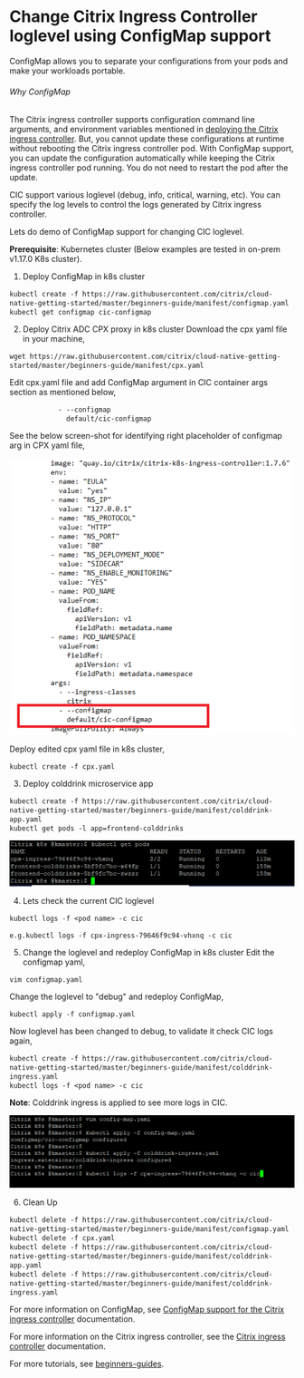 # Change Citrix Ingress Controller loglevel using ConfigMap support
ConfigMap allows you to separate your configurations from your pods and make your workloads portable.

###### Why ConfigMap
The Citrix ingress controller supports configuration command line arguments, and environment variables mentioned in [deploying the Citrix ingress controller](https://github.com/citrix/citrix-k8s-ingress-controller/blob/master/deployment/baremetal/README.md). But,
 you cannot update these configurations at runtime without rebooting the Citrix ingress controller pod. With ConfigMap support,
 you can update the configuration automatically while keeping the Citrix ingress controller pod running. You do not need to restart the pod after the update.

CIC support various loglevel (debug, info, critical, warning, etc). You can specify the log levels to control the logs generated by Citrix ingress controller.

Lets do demo of ConfigMap support for changing CIC loglevel.

**Prerequisite**: Kubernetes cluster (Below examples are tested in on-prem v1.17.0 K8s cluster).

1. Deploy ConfigMap in k8s cluster
```
kubectl create -f https://raw.githubusercontent.com/citrix/cloud-native-getting-started/master/beginners-guide/manifest/configmap.yaml
kubectl get configmap cic-configmap
```
2. Deploy Citrix ADC CPX proxy in k8s cluster
Download the cpx yaml file in your machine,
```
wget https://raw.githubusercontent.com/citrix/cloud-native-getting-started/master/beginners-guide/manifest/cpx.yaml
```
Edit cpx.yaml file and add ConfigMap argument in CIC container args section as mentioned below,
```
            - --configmap
              default/cic-configmap
```
See the below screen-shot for identifying right placeholder of configmap arg in CPX yaml file,

![cpx-configmap](images/cpx-configmap.PNG)

Deploy edited cpx yaml file in k8s cluster,
```
kubectl create -f cpx.yaml
```

3. Deploy colddrink microservice app

```
kubectl create -f https://raw.githubusercontent.com/citrix/cloud-native-getting-started/master/beginners-guide/manifest/colddrink-app.yaml
kubectl get pods -l app=frontend-colddrinks
```
![configmap-pod-status](images/configmap-pod-status.PNG)

4. Lets check the current CIC loglevel
```
kubectl logs -f <pod name> -c cic
```

```
e.g.kubectl logs -f cpx-ingress-79646f9c94-vhxnq -c cic
```

5. Change the loglevel and redeploy ConfigMap in k8s cluster
Edit the configmap yaml,
```
vim configmap.yaml
```
Change the loglevel to "debug" and redeploy ConfigMap,
```
kubectl apply -f configmap.yaml
```
Now loglevel has been changed to debug, to validate it check CIC logs again,
```
kubectl create -f https://raw.githubusercontent.com/citrix/cloud-native-getting-started/master/beginners-guide/manifest/colddrink-ingress.yaml
kubectl logs -f <pod name> -c cic
```
**Note**: Colddrink ingress is applied to see more logs in CIC.

![edit-configmap](images/edit-configmap.PNG)

6. Clean Up
```
kubectl delete -f https://raw.githubusercontent.com/citrix/cloud-native-getting-started/master/beginners-guide/manifest/configmap.yaml
kubectl delete -f cpx.yaml
kubectl delete -f https://raw.githubusercontent.com/citrix/cloud-native-getting-started/master/beginners-guide/manifest/colddrink-app.yaml
kubectl delete -f https://raw.githubusercontent.com/citrix/cloud-native-getting-started/master/beginners-guide/manifest/colddrink-ingress.yaml
```


For more information on ConfigMap, see [ConfigMap support for the Citrix ingress controller](https://developer-docs.citrix.com/projects/citrix-k8s-ingress-controller/en/latest/configure/config-map/) documentation.

For more information on the Citrix ingress controller, see the [Citrix ingress controller](https://github.com/citrix/citrix-k8s-ingress-controller) documentation. 

For more tutorials, see [beginners-guides](https://github.com/citrix/cloud-native-getting-started/tree/master/beginners-guide).


